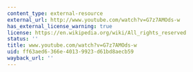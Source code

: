 ```yaml
---
content_type: external-resource
external_url: http://www.youtube.com/watch?v=G7z7AMOds-w
has_external_license_warning: true
license: https://en.wikipedia.org/wiki/All_rights_reserved
status: ''
title: www.youtube.com/watch?v=G7z7AMOds-w
uid: ff63aed6-366e-4013-9923-d61bd8aecb59
wayback_url: ''
---
```

